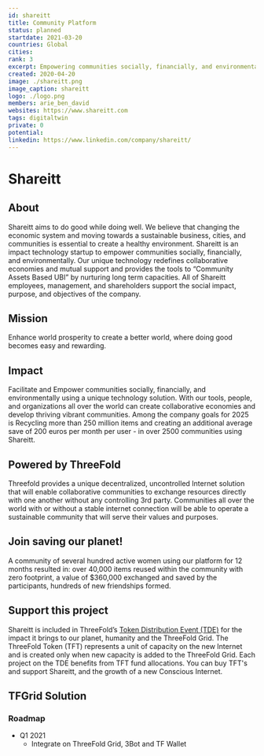 ```yaml
---
id: shareitt
title: Community Platform
status: planned
startdate: 2021-03-20
countries: Global
cities: 
rank: 3
excerpt: Empowering communities socially, financially, and environmentally.
created: 2020-04-20
image: ./shareitt.png
image_caption: shareitt
logo: ./logo.png
members: arie_ben_david
websites: https://www.shareitt.com
tags: digitaltwin
private: 0
potential:
linkedin: https://www.linkedin.com/company/shareitt/
---
```



# Shareitt

## About

Shareitt aims to do good while doing well. We believe that changing the economic system and moving towards a sustainable business, cities, and communities is essential to create a healthy environment. Shareitt is an impact technology startup to empower communities socially, financially, and environmentally. Our unique technology redefines collaborative economies and mutual support and provides the tools to “Community Assets Based UBI” by nurturing long term capacities. All of Shareitt employees, management, and shareholders support the social impact, purpose, and objectives of the company.

## Mission

Enhance world prosperity to create a better world, where doing good becomes easy and rewarding.

## Impact

Facilitate and Empower communities socially, financially, and environmentally using a unique technology solution. With our tools, people, and organizations all over the world can create collaborative economies and develop thriving vibrant communities. Among the company goals for 2025 is Recycling more than 250 million items and creating an additional average save of 200 euros per month per user - in over 2500 communities using Shareitt.

## Powered by ThreeFold

Threefold provides a unique decentralized, uncontrolled Internet solution that will enable collaborative communities to exchange resources directly with one another without any controlling 3rd party. Communities all over the world with or without a stable internet connection will be able to operate a sustainable community that will serve their values and purposes.

## Join saving our planet!

A community of several hundred active women using our platform for 12 months resulted in: over 40,000 items reused within the community with zero footprint, a value of $360,000 exchanged and saved by the participants, hundreds of new friendships formed.

## Support this project

Shareitt is included in ThreeFold’s [Token Distribution Event (TDE)](https://wiki.threefold.io/#/tdeoverview)</a> for the impact it brings to our planet, humanity and the ThreeFold Grid.
The ThreeFold Token (TFT) represents a unit of capacity on the new Internet and is created only when new capacity is added to the ThreeFold Grid.
Each project on the TDE benefits from TFT fund allocations. You can buy TFT's and support Shareitt, and the growth of a new Conscious Internet.


## TFGrid Solution

### Roadmap

- Q1 2021
  - Integrate on ThreeFold Grid, 3Bot and TF Wallet

